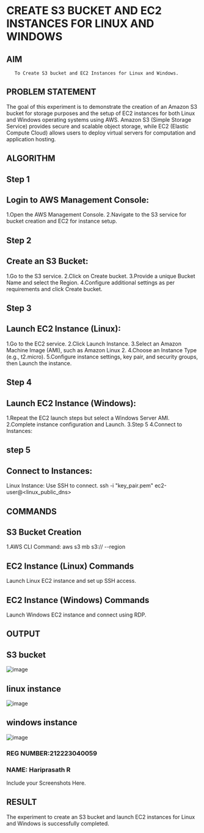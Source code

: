  # CREATE S3 BUCKET AND EC2 INSTANCES FOR LINUX AND WINDOWS
  ## AIM
       To Create S3 bucket and EC2 Instances for Linux and Windows.
## PROBLEM STATEMENT
  The goal of this experiment is to demonstrate the creation of an Amazon S3 bucket for storage purposes and the setup of EC2 instances for both Linux and Windows operating systems using AWS. Amazon S3 (Simple Storage Service) provides secure and scalable object storage, while EC2 (Elastic Compute Cloud) allows users to deploy virtual servers for computation and application hosting.

## ALGORITHM

 ## Step 1
## Login to AWS Management Console:

1.Open the AWS Management Console.
2.Navigate to the S3 service for bucket creation and EC2 for instance setup.
## Step 2
## Create an S3 Bucket:

1.Go to the S3 service.
2.Click on Create bucket.
3.Provide a unique Bucket Name and select the Region.
4.Configure additional settings as per requirements and click Create bucket.
## Step 3
## Launch EC2 Instance (Linux):

1.Go to the EC2 service.
2.Click Launch Instance.
3.Select an Amazon Machine Image (AMI), such as Amazon Linux 2.
4.Choose an Instance Type (e.g., t2.micro).
5.Configure instance settings, key pair, and security groups, then Launch the instance.
## Step 4
## Launch EC2 Instance (Windows):

1.Repeat the EC2 launch steps but select a Windows Server AMI.
2.Complete instance configuration and Launch.
3.Step 5
4.Connect to Instances:
## step 5
## Connect to Instances:
Linux Instance: Use SSH to connect.
ssh -i "key_pair.pem" ec2-user@<linux_public_dns>
## COMMANDS
## S3 Bucket Creation

1.AWS CLI Command:
aws s3 mb s3:// --region

## EC2 Instance (Linux) Commands

Launch Linux EC2 instance and set up SSH access.

## EC2 Instance (Windows) Commands

Launch Windows EC2 instance and connect using RDP.

## OUTPUT
## S3 bucket
![image](https://github.com/user-attachments/assets/3459abbb-5bcf-4cf7-9eb9-467e10f32a47)
## linux instance
![image](https://github.com/user-attachments/assets/0751402c-334c-4b4f-a8f1-0d158ec956a5)
## windows instance
![image](https://github.com/user-attachments/assets/dfecbd3c-078e-4f21-95d2-9b34a6fdf8dd)


### REG NUMBER:212223040059
### NAME: Hariprasath R
 
 Include your Screenshots Here.
## RESULT
 The experiment to create an S3 bucket and launch EC2 instances for Linux and Windows is successfully completed.

  


